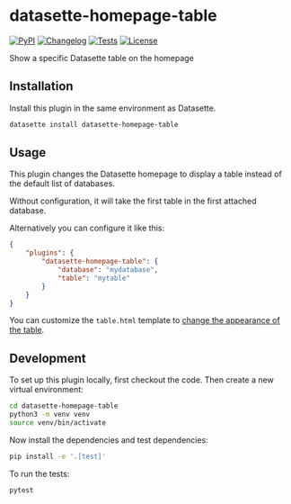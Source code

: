 # datasette-homepage-table

[![PyPI](https://img.shields.io/pypi/v/datasette-homepage-table.svg)](https://pypi.org/project/datasette-homepage-table/)
[![Changelog](https://img.shields.io/github/v/release/datasette/datasette-homepage-table?include_prereleases&label=changelog)](https://github.com/datasette/datasette-homepage-table/releases)
[![Tests](https://github.com/datasette/datasette-homepage-table/actions/workflows/test.yml/badge.svg)](https://github.com/datasette/datasette-homepage-table/actions/workflows/test.yml)
[![License](https://img.shields.io/badge/license-Apache%202.0-blue.svg)](https://github.com/datasette/datasette-homepage-table/blob/main/LICENSE)

Show a specific Datasette table on the homepage

## Installation

Install this plugin in the same environment as Datasette.
```bash
datasette install datasette-homepage-table
```
## Usage

This plugin changes the Datasette homepage to display a table instead of the default list of databases.

Without configuration, it will take the first table in the first attached database.

Alternatively you can configure it like this:

```json
{
    "plugins": {
        "datasette-homepage-table": {
            "database": "mydatabase",
            "table": "mytable"
        }
    }
}
```
You can customize the `table.html` template to [change the appearance of the table](https://docs.datasette.io/en/stable/custom_templates.html#custom-templates).

## Development

To set up this plugin locally, first checkout the code. Then create a new virtual environment:
```bash
cd datasette-homepage-table
python3 -m venv venv
source venv/bin/activate
```
Now install the dependencies and test dependencies:
```bash
pip install -e '.[test]'
```
To run the tests:
```bash
pytest
```
